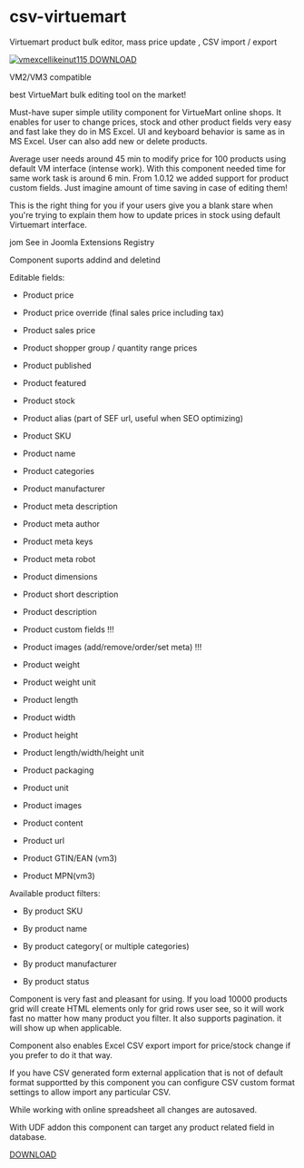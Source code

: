 # csv-virtuemart

Virtuemart product bulk editor, mass price update , CSV import / export

<a href="http://holest.com/index.php/holest-outsourcing/joomla-wordpress/virtuemart-excel-like-product-manager.html">
<img style="max-width: 100%;" src="http://holest.com/images/vmexcellikeinut115.jpg" alt="vmexcellikeinut115">
</a>

<a href="http://holest.com/index.php/holest-outsourcing/joomla-wordpress/virtuemart-excel-like-product-manager.html">
DOWNLOAD
</a>

VM2/VM3 compatible

best VirtueMart bulk editing tool on the market! 

Must-have super simple utility component for VirtueMart online shops. It enables for user to change prices, stock and other product fields very easy and fast lake they do in MS Excel. UI and keyboard behavior is same as in MS Excel. User can also add new or delete products.
 
Average user needs around 45 min to modify price for 100 products using default VM interface (intense work). With this component needed time for same work task is around 6 min. From 1.0.12 we added support for product custom fields. Just imagine amount of time saving in case of editing them!
 
This is the right thing for you if your users give you a blank stare when you're trying to explain them how to update prices in stock using default Virtuemart interface.
 
jom See in Joomla Extensions Registry
 
Component suports addind and deletind
 
Editable fields:
 
 
- Product price
 
- Product price override (final sales price including tax)
 
- Product sales price
 
- Product shopper group / quantity range prices
 
- Product published
 
- Product featured 
 
- Product stock
 
- Product alias (part of SEF url, useful when SEO optimizing)
 
- Product SKU
 
- Product name
 
- Product categories
 
- Product manufacturer
 
- Product meta description
 
- Product meta author
 
- Product meta keys
 
- Product meta robot
 
- Product dimensions
 
- Product short description
 
- Product description
 
- Product custom fields !!!
 
- Product images (add/remove/order/set meta) !!!
- Product weight

- Product weight unit

- Product length

- Product width

- Product height

- Product length/width/height unit

- Product packaging

- Product unit

- Product images

- Product content

- Product url

- Product GTIN/EAN (vm3)

- Product MPN(vm3)

 
 
Available product filters:
 
 
- By product SKU
 
- By product name
 
- By product category( or multiple categories)
 
- By product manufacturer
 
- By product status
 
Component is very fast and pleasant for using. If you load 10000 products grid will create HTML elements only for grid rows user see, so it will work fast no matter how many product you filter. It also supports pagination. it will show up when applicable.
 
Component also enables Excel CSV export import for price/stock change if you prefer to do it that way.
 
If you have CSV generated form external application that is not of default format supportted by this component you can configure CSV custom format settings  to allow import any particular CSV.
 
 
 
 
While working with online spreadsheet all changes are autosaved.
 
With UDF addon this component can target any product related field in database.

<a href="http://holest.com/index.php/holest-outsourcing/joomla-wordpress/virtuemart-excel-like-product-manager.html">
DOWNLOAD
</a>
